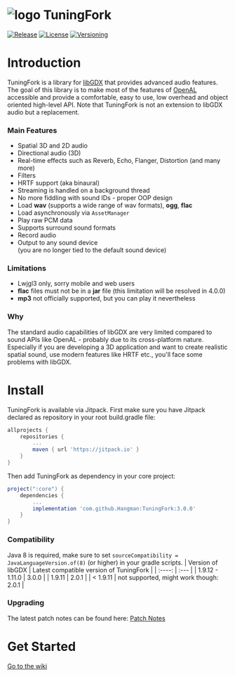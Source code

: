 # ![logo](https://github.com/Hangman/TuningFork/blob/master/pageBin/logo.png) TuningFork
[![Release](https://jitpack.io/v/Hangman/TuningFork.svg)](https://jitpack.io/#Hangman/TuningFork)
[![License](https://img.shields.io/badge/License-Apache%202.0-blue.svg)](https://opensource.org/licenses/Apache-2.0)
[![Versioning](https://img.shields.io/badge/semver-2.0.0-blue)](https://semver.org/)

# Introduction
TuningFork is a library for [libGDX](https://github.com/libgdx/libgdx) that provides advanced audio features. The goal of this library is to make most of the features of [OpenAL](https://github.com/kcat/openal-soft) accessible and provide a comfortable, easy to use, low overhead and object oriented high-level API. Note that TuningFork is not an extension to libGDX audio but a replacement.

### Main Features
* Spatial 3D and 2D audio
* Directional audio (3D)
* Real-time effects such as Reverb, Echo, Flanger, Distortion (and many more)
* Filters
* HRTF support (aka binaural)
* Streaming is handled on a background thread
* No more fiddling with sound IDs - proper OOP design
* Load **wav** (supports a wide range of wav formats), **ogg**, **flac**
* Load asynchronously via `AssetManager`
* Play raw PCM data
* Supports surround sound formats
* Record audio
* Output to any sound device<br>(you are no longer tied to the default sound device)

### Limitations
* Lwjgl3 only, sorry mobile and web users
* **flac** files must not be in a **jar** file (this limitation will be resolved in 4.0.0)
* **mp3** not officially supported, but you can play it nevertheless

### Why
The standard audio capabilities of libGDX are very limited compared to sound APIs like OpenAL - probably due to its cross-platform nature. Especially if you are developing a 3D application and want to create realistic spatial sound, use modern features like HRTF etc., you'll face some problems with libGDX.

# Install
TuningFork is available via Jitpack.
First make sure you have Jitpack declared as repository in your root build.gradle file:
```groovy
allprojects {
    repositories {
        ...
        maven { url 'https://jitpack.io' }
    }
}
```

Then add TuningFork as dependency in your core project: 

```groovy
project(":core") {
    dependencies {
    	...
        implementation 'com.github.Hangman:TuningFork:3.0.0'
    }
}
```
### Compatibility
Java 8 is required, make sure to set `sourceCompatibility = JavaLanguageVersion.of(8)` (or higher) in your gradle scripts.
| Version of libGDX   | Latest compatible version of TuningFork  |
|      :----:         | :---                                     |
| 1.9.12 - 1.11.0     | 3.0.0                                    |
| 1.9.11              | 2.0.1                                    |
| < 1.9.11            | not supported, might work though: 2.0.1  |

### Upgrading
The latest patch notes can be found here: [Patch Notes](https://github.com/Hangman/TuningFork/wiki/Patch-Notes)

# Get Started
[Go to the wiki](https://github.com/Hangman/TuningFork/wiki)
